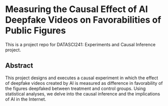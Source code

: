 # Measuring the Causal Effect of AI Deepfake Videos on Favorabilities of Public Figures
This is a project repo for DATASCI241: Experiments and Causal Inference project.

## Abstract 

This project designs and executes a causal experiment in which the effect of deepfake videos created by AI is measured as difference in favorability of the figures deepfaked between treatment and control groups. Using statistical analyses, we delve into the causal inference and the implications of AI in the Internet. 


